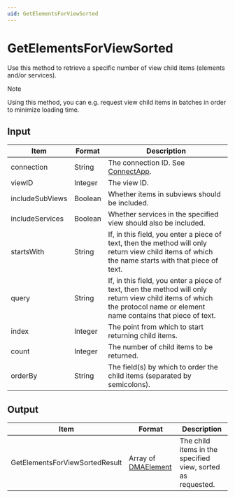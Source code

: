```yaml
---
uid: GetElementsForViewSorted
---
```


# GetElementsForViewSorted

Use this method to retrieve a specific number of view child items (elements and/or services).

> [!NOTE]
> Using this method, you can e.g. request view child items in batches in order to minimize loading time.

## Input

| Item | Format | Description |
|--|--|--|
| connection | String | The connection ID. See [ConnectApp](xref:ConnectApp). |
| viewID | Integer | The view ID. |
| includeSubViews | Boolean | Whether items in subviews should be included. |
| includeServices | Boolean | Whether services in the specified view should also be included. |
| startsWith | String | If, in this field, you enter a piece of text, then the method will only return view child items of which the name starts with that piece of text. |
| query | String | If, in this field, you enter a piece of text, then the method will only return view child items of which the protocol name or element name contains that piece of text. |
| index | Integer | The point from which to start returning child items. |
| count | Integer | The number of child items to be returned. |
| orderBy | String | The field(s) by which to order the child items (separated by semicolons). |

## Output

| Item | Format | Description |
|--|--|--|
| GetElementsForViewSortedResult | Array of [DMAElement](xref:DMAElement) | The child items in the specified view, sorted as requested. |
